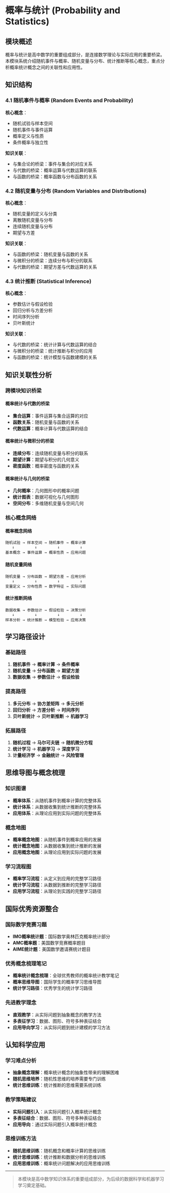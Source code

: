 # 概率与统计 (Probability and Statistics)

## 模块概述

概率与统计是高中数学的重要组成部分，是连接数学理论与实际应用的重要桥梁。本模块系统介绍随机事件与概率、随机变量与分布、统计推断等核心概念，重点分析概率统计概念之间的关联性和应用性。

## 知识结构

### 4.1 随机事件与概率 (Random Events and Probability)

**核心概念**：

- 随机试验与样本空间
- 随机事件与事件运算
- 概率定义与性质
- 条件概率与独立性

**知识关联**：

- 与集合论的桥梁：事件与集合的对应关系
- 与代数的桥梁：概率运算与代数运算的联系
- 与函数的桥梁：概率函数与分布函数的关系

### 4.2 随机变量与分布 (Random Variables and Distributions)

**核心概念**：

- 随机变量的定义与分类
- 离散随机变量与分布
- 连续随机变量与分布
- 期望与方差

**知识关联**：

- 与函数的桥梁：随机变量与函数的关系
- 与微积分的桥梁：连续分布与积分的联系
- 与代数的桥梁：期望方差与代数运算的关系

### 4.3 统计推断 (Statistical Inference)

**核心概念**：

- 参数估计与假设检验
- 回归分析与方差分析
- 时间序列分析
- 贝叶斯统计

**知识关联**：

- 与代数的桥梁：统计计算与代数运算的结合
- 与微积分的桥梁：统计推断与积分的应用
- 与函数的桥梁：统计模型与函数建模的关系

## 知识关联性分析

### 跨模块知识桥梁

#### 概率统计与代数的桥梁

- **集合运算**：事件运算与集合运算的对应
- **函数关系**：随机变量与函数的关系
- **代数运算**：概率计算与代数运算的结合

#### 概率统计与微积分的桥梁

- **连续分布**：连续随机变量与积分的联系
- **期望计算**：期望与积分的几何意义
- **密度函数**：概率密度与函数的关系

#### 概率统计与几何的桥梁

- **几何概率**：几何图形中的概率问题
- **统计图表**：数据可视化与几何图形
- **空间分布**：多维随机变量与空间几何

### 核心概念网络

#### 概率概念网络

```text
随机试验 → 样本空间 → 随机事件 → 概率计算
   ↓         ↓         ↓         ↓
基本概念 → 事件运算 → 概率性质 → 应用问题
```

#### 随机变量网络

```text
随机变量 → 分布函数 → 期望方差 → 应用分析
   ↓         ↓         ↓         ↓
变量定义 → 分布性质 → 数字特征 → 实际问题
```

#### 统计推断网络

```text
数据收集 → 参数估计 → 假设检验 → 决策分析
   ↓         ↓         ↓         ↓
样本分析 → 统计推断 → 模型检验 → 应用决策
```

## 学习路径设计

### 基础路径

1. **随机事件** → **概率计算** → **条件概率**
2. **随机变量** → **分布函数** → **期望方差**
3. **数据收集** → **参数估计** → **假设检验**

### 提高路径

1. **多元分布** → **协方差矩阵** → **多元分析**
2. **回归分析** → **方差分析** → **时间序列**
3. **贝叶斯统计** → **贝叶斯推断** → **机器学习**

### 拓展路径

1. **随机过程** → **马尔可夫链** → **随机微分方程**
2. **统计学习** → **机器学习** → **深度学习**
3. **计量经济学** → **金融统计** → **风险管理**

## 思维导图与概念梳理

### 知识图谱

- **概率体系**：从随机事件到概率计算的完整体系
- **统计体系**：从数据收集到统计推断的完整体系
- **应用体系**：从理论应用到实际问题的完整体系

### 概念地图

- **概率概念地图**：从随机事件到概率应用的发展
- **统计概念地图**：从数据收集到统计推断的发展
- **应用概念地图**：从理论应用到实际问题的发展

### 学习流程图

- **概率学习流程**：从定义到应用的完整学习路径
- **统计学习流程**：从数据到推断的完整学习路径
- **应用学习流程**：从理论到实践的完整学习路径

## 国际优秀资源整合

### 国际数学竞赛习题

- **IMO概率统计题**：国际数学奥林匹克概率统计部分
- **AMC概率题**：美国数学竞赛概率题目
- **AIME统计题**：美国数学邀请赛统计题目

### 优秀概念梳理笔记

- **概率统计概念梳理**：全球优秀教师的概率统计教学笔记
- **概率思维导图**：国际学生的概率学习思维导图
- **统计学习路径**：优秀学生的统计学习路径

### 先进教学理念

- **直观教学**：从实际问题到抽象概念的教学方法
- **多表征学习**：数据、图形、符号多种表征结合
- **应用导向学习**：从实际问题到统计建模的学习方法

## 认知科学应用

### 学习难点分析

- **抽象概念理解**：概率统计概念的抽象性带来的理解困难
- **随机思维培养**：随机性思维的培养需要专门训练
- **统计思维训练**：统计推断的思维需要系统训练

### 教学策略建议

- **实际问题引入**：从实际问题引入概率统计概念
- **多表征结合**：数据、图形、符号多种表征结合
- **应用导向**：通过实际问题引入概率统计概念

### 思维训练方法

- **随机思维训练**：随机概念和概率计算的思维训练
- **统计思维训练**：统计推断和数据分析的思维训练
- **应用思维训练**：概率统计问题解决的应用思维训练

---

> 本模块是高中数学知识体系的重要组成部分，为后续的数据科学和机器学习学习奠定基础。
